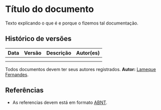 # Título do documento

Texto explicando o que é e porque o fizemos tal documentação.

## Histórico de versões

| Data | Versão | Descrição | Autor(es) |
| :--: | :----: | :-------: | :-------: |
|      |        |           |           |
|      |        |           |           |

Todos documentos devem ter seus autores registrados.
**Autor:** [Lameque Fernandes](https://github.com/LamequeFernandes).

## Referências

- As referencias devem está em formato [ABNT](https://github.com/LamequeFernandes).



